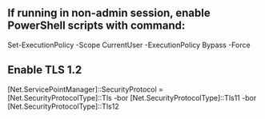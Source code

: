 <h2>If running in non-admin session, enable PowerShell scripts with command:</h2>
Set-ExecutionPolicy -Scope CurrentUser -ExecutionPolicy Bypass -Force<br/>
<h2>Enable TLS 1.2</h2>
[Net.ServicePointManager]::SecurityProtocol = [Net.SecurityProtocolType]::Tls -bor [Net.SecurityProtocolType]::Tls11 -bor [Net.SecurityProtocolType]::Tls12<br/>

